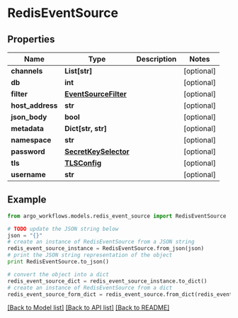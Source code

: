# RedisEventSource


## Properties

Name | Type | Description | Notes
------------ | ------------- | ------------- | -------------
**channels** | **List[str]** |  | [optional] 
**db** | **int** |  | [optional] 
**filter** | [**EventSourceFilter**](EventSourceFilter.md) |  | [optional] 
**host_address** | **str** |  | [optional] 
**json_body** | **bool** |  | [optional] 
**metadata** | **Dict[str, str]** |  | [optional] 
**namespace** | **str** |  | [optional] 
**password** | [**SecretKeySelector**](SecretKeySelector.md) |  | [optional] 
**tls** | [**TLSConfig**](TLSConfig.md) |  | [optional] 
**username** | **str** |  | [optional] 

## Example

```python
from argo_workflows.models.redis_event_source import RedisEventSource

# TODO update the JSON string below
json = "{}"
# create an instance of RedisEventSource from a JSON string
redis_event_source_instance = RedisEventSource.from_json(json)
# print the JSON string representation of the object
print RedisEventSource.to_json()

# convert the object into a dict
redis_event_source_dict = redis_event_source_instance.to_dict()
# create an instance of RedisEventSource from a dict
redis_event_source_form_dict = redis_event_source.from_dict(redis_event_source_dict)
```
[[Back to Model list]](../README.md#documentation-for-models) [[Back to API list]](../README.md#documentation-for-api-endpoints) [[Back to README]](../README.md)


